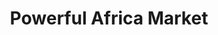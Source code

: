 ---
title: "Powerful Africa Market"
url: /west-valley-city/powerful-africa-market/
shop: convenience
---